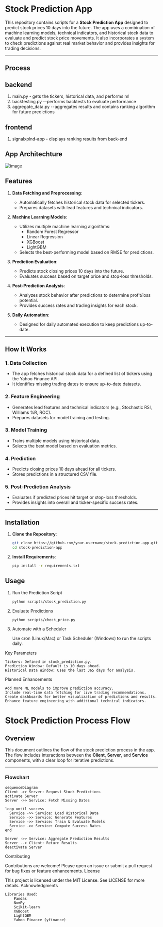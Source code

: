 # Stock Prediction App

This repository contains scripts for a **Stock Prediction App** designed to predict stock prices 10 days into the future. The app uses a combination of machine learning models, technical indicators, and historical stock data to evaluate and predict stock price movements. It also incorporates a system to check predictions against real market behavior and provides insights for trading decisions.

---

## Process

## backend
1. main.py - gets the tickers, historical data, and performs ml
2. backtesting.py --performs backtests to evaluate performance
3. aggregate_data.py --aggregates results and contains ranking algorithm for future predictions

## frontend
1. signalxplnd-app - displays ranking results from back-end


## App Architechture
![image](https://github.com/user-attachments/assets/3aef64eb-a0de-4ff7-a667-ea90b6ddbbbe)


## Features

1. **Data Fetching and Preprocessing**:
   - Automatically fetches historical stock data for selected tickers.
   - Prepares datasets with lead features and technical indicators.

2. **Machine Learning Models**:
   - Utilizes multiple machine learning algorithms:
     - Random Forest Regressor
     - Linear Regression
     - XGBoost
     - LightGBM
   - Selects the best-performing model based on RMSE for predictions.

3. **Prediction Evaluation**:
   - Predicts stock closing prices 10 days into the future.
   - Evaluates success based on target price and stop-loss thresholds.

4. **Post-Prediction Analysis**:
   - Analyzes stock behavior after predictions to determine profit/loss potential.
   - Provides success rates and trading insights for each stock.

5. **Daily Automation**:
   - Designed for daily automated execution to keep predictions up-to-date.

---

## How It Works

### 1. **Data Collection**
- The app fetches historical stock data for a defined list of tickers using the Yahoo Finance API.
- It identifies missing trading dates to ensure up-to-date datasets.

### 2. **Feature Engineering**
- Generates lead features and technical indicators (e.g., Stochastic RSI, Williams %R, ROC).
- Prepares datasets for model training and testing.

### 3. **Model Training**
- Trains multiple models using historical data.
- Selects the best model based on evaluation metrics.

### 4. **Prediction**
- Predicts closing prices 10 days ahead for all tickers.
- Stores predictions in a structured CSV file.

### 5. **Post-Prediction Analysis**
- Evaluates if predicted prices hit target or stop-loss thresholds.
- Provides insights into overall and ticker-specific success rates.

---

## Installation

1. **Clone the Repository**:
   ```bash
   git clone https://github.com/your-username/stock-prediction-app.git
   cd stock-prediction-app

2. **Install Requirements**:
   ```bash
   pip install -r requirements.txt
## Usage
1. Run the Prediction Script
   ```bash
   python scripts/stock_prediction.py

2. Evaluate Predictions
   ```bash
   python scripts/check_price.py

3. Automate with a Scheduler

    Use cron (Linux/Mac) or Task Scheduler (Windows) to run the scripts daily.


Key Parameters

    Tickers: Defined in stock_prediction.py.
    Prediction Window: Default is 10 days ahead.
    Historical Data Window: Uses the last 365 days for analysis.

Planned Enhancements

    Add more ML models to improve prediction accuracy.
    Include real-time data fetching for live trading recommendations.
    Create dashboards for better visualization of predictions and results.
    Enhance feature engineering with additional technical indicators.

# Stock Prediction Process Flow

## Overview
This document outlines the flow of the stock prediction process in the app. The flow includes interactions between the **Client**, **Server**, and **Service** components, with a clear loop for iterative predictions.

---

### **Flowchart**
```mermaid
sequenceDiagram
Client ->> Server: Request Stock Predictions
activate Server
Server ->> Service: Fetch Missing Dates

loop until success
  Service ->> Service: Load Historical Data
  Service ->> Service: Generate Features
  Service ->> Service: Train & Evaluate Models
  Service ->> Service: Compute Success Rates
end

Server ->> Service: Aggregate Prediction Results
Server --> Client: Return Results
deactivate Server
```


Contributing

Contributions are welcome! Please open an issue or submit a pull request for bug fixes or feature enhancements.
License

This project is licensed under the MIT License. See LICENSE for more details.
Acknowledgments

    Libraries Used:
        Pandas
        NumPy
        Scikit-learn
        XGBoost
        LightGBM
        Yahoo Finance (yfinance)


